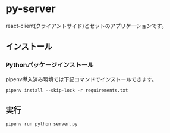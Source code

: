 # py-server
react-client(クライアントサイド)とセットのアプリケーションです。


## インストール
### Pythonパッケージインストール
pipenv導入済み環境では下記コマンドでインストールできます。
```
pipenv install --skip-lock -r requirements.txt
```

## 実行
```
pipenv run python server.py
```

